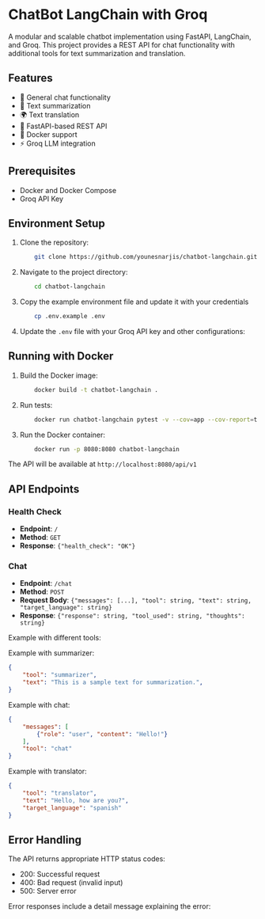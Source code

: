 # ChatBot LangChain with Groq

A modular and scalable chatbot implementation using FastAPI, LangChain, and Groq. This project provides a REST API for chat functionality with additional tools for text summarization and translation.

## Features

- 🤖 General chat functionality
- 📝 Text summarization
- 🌍 Text translation
- 🚀 FastAPI-based REST API
- 🐳 Docker support
- ⚡ Groq LLM integration

## Prerequisites

- Docker and Docker Compose
- Groq API Key

## Environment Setup

1. Clone the repository:
    ```bash
        git clone https://github.com/younesnarjis/chatbot-langchain.git
    ```

2. Navigate to the project directory:
    ```bash
        cd chatbot-langchain
    ```

3. Copy the example environment file and update it with your credentials
    ```bash
        cp .env.example .env
    ```

4. Update the `.env` file with your Groq API key and other configurations:

## Running with Docker

1. Build the Docker image:
    ```bash
        docker build -t chatbot-langchain .
    ```

2. Run tests:
    ```bash
        docker run chatbot-langchain pytest -v --cov=app --cov-report=term-missing
    ```

3. Run the Docker container:
    ```bash
        docker run -p 8080:8080 chatbot-langchain
    ```


The API will be available at `http://localhost:8080/api/v1`

## API Endpoints

### Health Check

- **Endpoint**: `/` 
- **Method**: `GET`
- **Response**: `{"health_check": "OK"}`

### Chat

- **Endpoint**: `/chat`
- **Method**: `POST`
- **Request Body**: `{"messages": [...], "tool": string, "text": string, "target_language": string}`
- **Response**: `{"response": string, "tool_used": string, "thoughts": string}`

Example with different tools:

Example with summarizer:

```json
{
    "tool": "summarizer",
    "text": "This is a sample text for summarization.",
}
```

Example with chat:
```json
{
    "messages": [
        {"role": "user", "content": "Hello!"}
    ],
    "tool": "chat"
}
```

Example with translator:

```json
{
    "tool": "translator",
    "text": "Hello, how are you?",
    "target_language": "spanish"
}
```


## Error Handling

The API returns appropriate HTTP status codes:
- 200: Successful request
- 400: Bad request (invalid input)
- 500: Server error

Error responses include a detail message explaining the error: